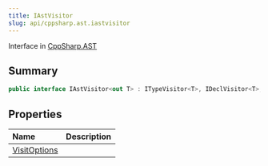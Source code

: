```yaml
---
title: IAstVisitor
slug: api/cppsharp.ast.iastvisitor
---
```

Interface in [CppSharp.AST](/api/cppsharp/ast)

## Summary



```csharp
public interface IAstVisitor<out T> : ITypeVisitor<T>, IDeclVisitor<T>, IStmtVisitor<T>
```

## Properties

|Name|Description|
|:---|:---|
|[VisitOptions](/api/cppsharp/ast/iastvisitor/visitoptions)||

